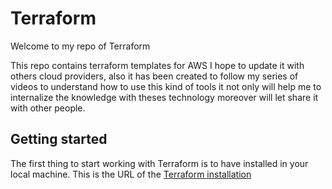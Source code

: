 # Terraform

Welcome to my repo of Terraform

This repo contains terraform templates for AWS I hope to update it with others cloud providers, also it has been created to follow my series of videos to understand how to use this kind of tools it not only will help me to internalize the knowledge with theses technology moreover will let share it with other people.

## Getting started
The first thing to start working with Terraform is to have installed in your local machine. This is the URL of the [Terraform installation](https://www.terraform.io/downloads.html)
